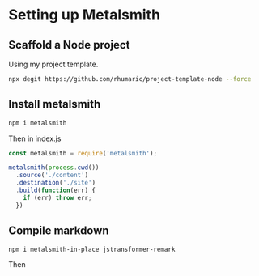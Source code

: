 Setting up Metalsmith
===

Scaffold a Node project
---

Using my project template.

```sh
npx degit https://github.com/rhumaric/project-template-node --force
```

Install metalsmith
---

```sh
npm i metalsmith
```

Then in index.js

```js
const metalsmith = require('metalsmith');

metalsmith(process.cwd())
  .source('./content')
  .destination('./site')
  .build(function(err) {
    if (err) throw err;
  })
```

Compile markdown
---

```sh
npm i metalsmith-in-place jstransformer-remark
```

Then

```js

```
